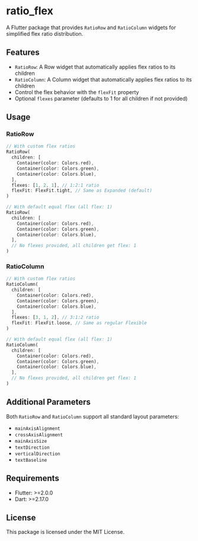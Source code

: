 # ratio_flex

A Flutter package that provides `RatioRow` and `RatioColumn` widgets for simplified flex ratio distribution.

## Features

- `RatioRow`: A Row widget that automatically applies flex ratios to its children
- `RatioColumn`: A Column widget that automatically applies flex ratios to its children
- Control the flex behavior with the `flexFit` property
- Optional `flexes` parameter (defaults to 1 for all children if not provided)

## Usage

### RatioRow

```dart
// With custom flex ratios
RatioRow(
  children: [
    Container(color: Colors.red),
    Container(color: Colors.green),
    Container(color: Colors.blue),
  ],
  flexes: [1, 2, 1], // 1:2:1 ratio
  flexFit: FlexFit.tight, // Same as Expanded (default)
)

// With default equal flex (all flex: 1)
RatioRow(
  children: [
    Container(color: Colors.red),
    Container(color: Colors.green),
    Container(color: Colors.blue),
  ],
  // No flexes provided, all children get flex: 1
)
```

### RatioColumn

```dart
// With custom flex ratios
RatioColumn(
  children: [
    Container(color: Colors.red),
    Container(color: Colors.green),
    Container(color: Colors.blue),
  ],
  flexes: [3, 1, 2], // 3:1:2 ratio
  flexFit: FlexFit.loose, // Same as regular Flexible
)

// With default equal flex (all flex: 1)
RatioColumn(
  children: [
    Container(color: Colors.red),
    Container(color: Colors.green),
    Container(color: Colors.blue),
  ],
  // No flexes provided, all children get flex: 1
)
```

## Additional Parameters

Both `RatioRow` and `RatioColumn` support all standard layout parameters:

- `mainAxisAlignment`
- `crossAxisAlignment`
- `mainAxisSize`
- `textDirection`
- `verticalDirection`
- `textBaseline`

## Requirements

- Flutter: >=2.0.0
- Dart: >=2.17.0

## License

This package is licensed under the MIT License.